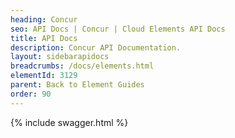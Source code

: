 ```yaml
---
heading: Concur
seo: API Docs | Concur | Cloud Elements API Docs
title: API Docs
description: Concur API Documentation.
layout: sidebarapidocs
breadcrumbs: /docs/elements.html
elementId: 3129
parent: Back to Element Guides
order: 90
---
```


{% include swagger.html %}
